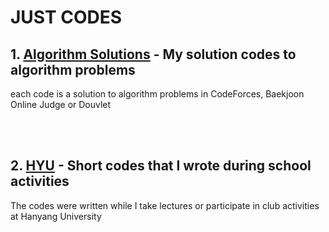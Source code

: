 # JUST CODES

## 1. [Algorithm Solutions](https://github.com/CaChiJ/JustCodes/tree/main/Algorithm%20Solutions) - My solution codes to algorithm problems
each code is a solution to algorithm problems in CodeForces, Baekjoon Online Judge or Douvlet

<br/>
<br/>

## 2. [HYU](https://github.com/CaChiJ/JustCodes/tree/main/HYU) - Short codes that I wrote during school activities
The codes were written while I take lectures or participate in club activities at Hanyang University
